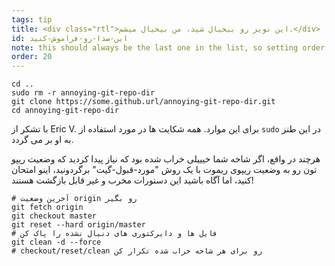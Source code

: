 ```yaml
---
tags: tip
title: <div class="rtl">این نویز رو بیخیال شید، من بیخیال میشم.</div>
id: این-صدا-رو-فراموش-کنید
note: this should always be the last one in the list, so setting order to 20 so I don't have to re-name/re-order it
order: 20
---
```


```git
cd ..
sudo rm -r annoying-git-repo-dir
git clone https://some.github.url/annoying-git-repo-dir.git
cd annoying-git-repo-dir
```

با تشکر از Eric V. برای این موارد. همه شکایت ها در مورد استفاده از `sudo` در این طنز به او بر می گردد. 


هرچند در واقع، اگر شاخه شما خیییلی خراب شده بود که نیاز پیدا کردید که وضعیت ریپو تون رو به وضعیت ریپوی ریموت با یک روش "مورد-قبول-گیت" برگردونید، اینو امتحان کنید، اما آگاه باشید این دستورات مخرب و غیر قابل بازگشت هستند!

```git
# آخرین وضعیت origin رو بگیر
git fetch origin
git checkout master
git reset --hard origin/master
# فایل ها و دایرکتوری های دنبال نشده را پاک کن
git clean -d --force
# checkout/reset/clean رو برای هر شاخه خراب شده تکرار کن
```